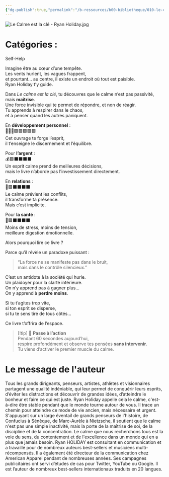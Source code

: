 ```yaml
---
{"dg-publish":true,"permalink":"/b-ressources/b00-bibliotheque/010-le-calme-est-la-cle-ryan-holiday/","title":"Le Calme est la clé","tags":["📓Book"],"noteIcon":""}
---
```


![Le Calme est la clé - Ryan Holiday.jpg](/img/user/B_RESSOURCES/B99_MEDIA/Le%20Calme%20est%20la%20cl%C3%A9%20-%20Ryan%20Holiday.jpg)
# Catégories : 
Self-Help

Imagine être au cœur d’une tempête.  
Les vents hurlent, les vagues frappent,  
et pourtant… au centre, il existe un endroit où tout est paisible.  
Ryan Holiday t’y guide.

Dans _Le calme est la clé_, tu découvres que le calme n’est pas passivité,  
mais **maîtrise**.  
Une force invisible qui te permet de répondre, et non de réagir.  
Tu apprends à respirer dans le chaos,  
et à penser quand les autres paniquent.

En **développement personnel** :  
🦸🏽‍♂️🟪🟪🟪🟪🟪  
Cet ouvrage te forge l’esprit,  
il t’enseigne le discernement et l’équilibre.

Pour **l’argent** :  
💰🟪⬛️⬛️⬛️⬛️  
Un esprit calme prend de meilleures décisions,  
mais le livre n’aborde pas l’investissement directement.

En **relations** :  
💖🟪⬛️⬛️⬛️⬛️  
Le calme prévient les conflits,  
il transforme ta présence.  
Mais c’est implicite.

Pour **la santé** :  
🍏🟪⬛️⬛️⬛️⬛️  
Moins de stress, moins de tension,  
meilleure digestion émotionnelle.

Alors pourquoi lire ce livre ?

Parce qu’il révèle un paradoxe puissant :

> “La force ne se manifeste pas dans le bruit,  
> mais dans le contrôle silencieux.”

C’est un antidote à la société qui hurle.  
Un plaidoyer pour la clarté intérieure.  
On n’y apprend pas à gagner plus…  
On y apprend à **perdre moins**.

Si tu t’agites trop vite,  
si ton esprit se disperse,  
si tu te sens tiré de tous côtés…

Ce livre t’offrira de l’espace.

> [!tip] 🚀 **Passe à l’action**  
> Pendant 60 secondes aujourd’hui,  
> respire profondément et observe tes pensées **sans intervenir**.  
> Tu viens d’activer le premier muscle du calme.



# Le message de l'auteur
Tous les grands dirigeants, penseurs, artistes, athlètes et visionnaires partagent une qualité indéniable, qui leur permet de conquérir leurs esprits, d’éviter les distractions et découvrir de grandes idées, d’atteindre le bonheur et faire ce qui est juste. Ryan Holiday appelle cela le calme, c'est-à-dire être stable pendant que le monde tourne autour de vous. Il trace un chemin pour atteindre ce mode de vie ancien, mais nécessaire et urgent. S'appuyant sur un large éventail de grands penseurs de l'histoire, de Confucius à Sénèque, de Marc-Aurèle à Nietzsche, il soutient que le calme n'est pas une simple inactivité, mais la porte de la maîtrise de soi, de la discipline et de la concentration. Le calme que nous recherchons tous est la voie du sens, du contentement et de l'excellence dans un monde qui en a plus que jamais besoin. Ryan HOLIDAY est consultant en communication et a travaillé pour de nombreux auteurs best-sellers et musiciens multi-récompensés. Il a également été directeur de la communication chez American Apparel pendant de nombreuses années. Ses campagnes publicitaires ont servi d’études de cas pour Twitter, YouTube ou Google. Il est l’auteur de nombreux best-sellers internationaux traduits en 20 langues.